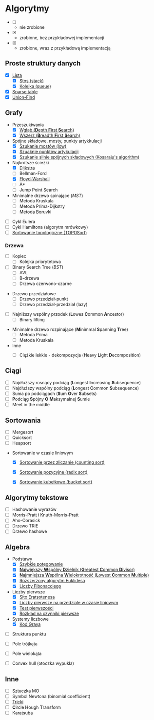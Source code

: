 # Algorytmy

* [ ] - nie zrobione
* [x] - zrobione, bez przykładowej implementacji
* [X] - zrobione, wraz z przykładową implementacją 

## Proste struktury danych
* [X] [Lista](Algorytmy/Proste_struktury_danych/Lista)
  * [X] [Stos (stack)](Algorytmy/Proste_struktury_danych/Stos)
  * [X] [Kolejka (queue)](Algorytmy/Proste_struktury_danych/Kolejka)
* [x] [Sparse table](Algorytmy/Proste_struktury_danych/Sparse_table)
* [x] [Union-Find](Algorytmy/Proste_struktury_danych/Union-Find)

## Grafy
* Przeszukiwania
	* [x] [Wgłąb (**D**epth **F**irst **S**earch)](Algorytmy/Grafy/Przeszukiwania/Depth_First_Search)
	* [x] [Wszerz (**B**readth **F**irst **S**earch)](Algorytmy/Grafy/Przeszukiwania/Breadth_First_Search)
* Spójne składowe, mosty, punkty artykkulacji
    * [x] [Szukanie mostów (low)](Algorytmy/Grafy/Spojne_skladowe/Szukanie_mostow)
    * [x] [Szuaknie punktów artykulacji](Algorytmy/Grafy/Spojne_skladowe/Szukanie_punktow_artykulacji)
	* [x] [Szukanie silnie spójnych składowych (Kosaraju's algorithm)](Algorytmy/Grafy/Spojne_skladowe/Kosarju)
* Najkrótsze ścieżki
	* [x] [Dijkstra](Algorytmy/Grafy/Najkr_sciezki/Dijkstra)
	* [ ] Bellman-Ford
    * [x] [Floyd-Warshall](Algorytmy/Grafy/Floyd-Warshall)
	* [ ] A*
	* [ ] Jump Point Search
* Minimalne drzewo spinające (_MST_)
	* [ ] Metoda Kruskala
	* [ ] Metoda Prima-Dijkstry
	* [ ] Metoda Boruvki
* [ ] Cykl Eulera
* [ ] Cykl Hamiltona (algorytm mrówkowy)
* [ ] [Sortowanie topologiczne (TOPOSort)](Algorytmy/Grafy/Inne/TOPOsort)

### Drzewa
* [ ] Kopiec
    * [ ] Kolejka priorytetowa
* [ ] Binary Search Tree (_BST_)
	* [ ] AVL
	* [ ] B-drzewa
	* [ ] Drzewa czerwono-czarne
* Drzewo przedziałowe
	* [ ] Drzewo przedział-punkt
	* [ ] Drzewo przedział-przedział (lazy)
* [ ] Najniższy wspólny przodek (**L**owes **C**ommon **A**ncestor)
	* [ ] Binary lifting
* Minimalne drzewo rozpinające (**M**inimmal **S**panning **T**ree)
	* [ ] Metoda Prima
	* [ ] Metoda Kruskala
* Inne
	* [ ] Ciężkie lekkie - dekompozycja (**H**eavy **L**ight **D**ecomposition)


## Ciągi
* [ ] Najdłuższy rosnący podciąg (**L**ongest **I**ncreasing **S**ubsequence)
* [ ] Najdłuższy wspólny podciąg (**L**ongest **C**ommon **S**ubsequence)
* [ ] Suma po podciągach (**S**um **O**ver **S**ubsets)
* [ ] **P**odciąg **S**pójny **O** **M**aksymalnej **S**umie
* [ ] Meet in the middle

## Sortowania
* [ ] Mergesort
* [ ] Quicksort
* [ ] Heapsort
* Sortowanie w czasie liniowym
  * [x] [Sortowanie przez zliczanie (counting sort)](Algorytmy/Sortowania/sortowanie_w_czasie_liniowym/Sortowanie_przez_zliczanie/)
  * [x] [Sortowanie pozycyjne (radix sort)](Algorytmy/Sortowania/sortowanie_w_czasie_liniowym/Sortowanie_pozycyjne/)
  * [x] [Sortowanie kubełkowe (bucket sort)](Algorytmy/Sortowania/sortowanie_w_czasie_liniowym/Sortowanie_kubelkowe/)


## Algorytmy tekstowe
* [ ] Hashowanie wyrazów
* [ ] Morris-Pratt i Knuth-Morris-Pratt
* [ ] Aho-Corasick
* [ ] Drzewo TRIE
* [ ] Drzewo hashowe

## Algebra
* Podstawy
	* [x] [Szybkie potęgowanie](Algorytmy/Algebra/Podstawy/Szybkie_potegowanie)
	* [x] [**N**ajwiększy **W**spólny **D**zielnik (**G**reatest **C**ommon **D**ivisor)](Algorytmy/Algebra/Podstawy/Najwiekszy_Wspolny_Dzielnik)
	* [x] [**N**ajmniejsza **W**spólna **W**ielokrotność (**L**owest **C**ommon **M**ultiple)](Algorytmy/Algebra/Podstawy/Najmniejsza_Wspolna_Wielokrotnosc)
	* [x] [Rozszerzony algorytm Euklidesa](Algorytmy/Algebra/Podstawy/Rozszerzony_algorytm_Euklidesa)
	* [x] [Liczby Fibonacciego](Algorytmy/Algebra/Podstawy/Liczby_Fibonacciego)
* Liczby pierwsze
	* [x] [Sito Eratsotenesa](Algorytmy/Algebra/Liczby_pierwsze/Sito_Eratsotenesa)
	* [x] [Liczby pierwsze na przedziale w czasie liniowym](Algorytmy/Algebra/Liczby_pierwsze/LinioweLiczbyPierwsze)
	* [x] [Test pierwszości](Algorytmy/Algebra/Liczby_pierwsze/Test_pierwszosci)
	* [x] [Rozkład na czynniki pierwsze](Algorytmy/Algebra/Liczby_pierwsze/Rozklad_na_czynniki_pierwsze)
* Systemy liczbowe
	* [x] [Kod Graya](Algorytmy/Algebra/Systemy_liczbowe/Kod_Graya)
* [ ] Struktura punktu
* [ ] Pole trójkąta
* [ ] Pole wielokąta
* [ ] Convex hull (otoczka wypukła)


## Inne
* [ ] Sztuczka MO
* [ ] Symbol Newtona (binomial coefficient)
* [ ] [Tricki](Algorytmy/Inne/Tricki)
* [ ] **C**ircle **H**ough **T**ransform
* [ ] Karatsuba
